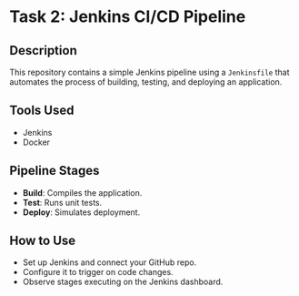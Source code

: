 # Task 2: Jenkins CI/CD Pipeline

## Description
This repository contains a simple Jenkins pipeline using a `Jenkinsfile` that automates the process of building, testing, and deploying an application.

## Tools Used
- Jenkins
- Docker

## Pipeline Stages
- **Build**: Compiles the application.
- **Test**: Runs unit tests.
- **Deploy**: Simulates deployment.

## How to Use
- Set up Jenkins and connect your GitHub repo.
- Configure it to trigger on code changes.
- Observe stages executing on the Jenkins dashboard.
